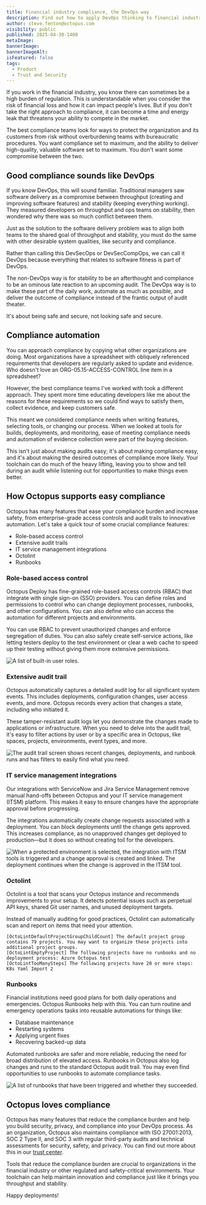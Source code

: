```yaml
---
title: Financial industry compliance, the DevOps way
description: Find out how to apply DevOps thinking to financial industry regulation and compliance.
author: steve.fenton@octopus.com
visibility: public
published: 2025-04-30-1400
metaImage: 
bannerImage: 
bannerImageAlt:
isFeatured: false
tags: 
  - Product
  - Trust and Security
---
```


If you work in the financial industry, you know there can sometimes be a high burden of regulation. This is understandable when you consider the risk of financial loss and how it can impact people's lives. But if you don't take the right approach to compliance, it can become a time and energy leak that threatens your ability to compete in the market.

The best compliance teams look for ways to protect the organization and its customers from risk without overburdening teams with bureaucratic procedures. You want compliance set to maximum, and the ability to deliver high-quality, valuable software set to maximum. You don't want some compromise between the two.

## Good compliance sounds like DevOps

If you know DevOps, this will sound familiar. Traditional managers saw software delivery as a compromise between throughput (creating and improving software features) and stability (keeping everything working). They measured developers on throughput and ops teams on stability, then wondered why there was so much conflict between them.

Just as the solution to the software delivery problem was to align both teams to the shared goal of throughput and stability, you must do the same with other desirable system qualities, like security and compliance.

Rather than calling this DevSecOps or DevSecCompOps, we can call it DevOps because everything that relates to software fitness is part of DevOps.

The non-DevOps way is for stability to be an afterthought and compliance to be an ominous late reaction to an upcoming audit. The DevOps way is to make these part of the daily work, automate as much as possible, and deliver the outcome of compliance instead of the frantic output of audit theater.

It's about being safe and secure, not looking safe and secure.

## Compliance automation

You can approach compliance by copying what other organizations are doing. Most organizations have a spreadsheet with obliquely referenced requirements that developers are regularly asked to update and evidence. Who doesn't love an ORG-05.15-ACCESS-CONTROL line item in a spreadsheet?

However, the best compliance teams I've worked with took a different approach. They spent more time educating developers like me about the reasons for these requirements so we could find ways to satisfy them, collect evidence, and keep customers safe.

This meant we considered compliance needs when writing features, selecting tools, or changing our process. When we looked at tools for builds, deployments, and monitoring, ease of meeting compliance needs and automation of evidence collection were part of the buying decision.

This isn't just about making audits easy; it's about making compliance easy, and it's about making the desired outcomes of compliance more likely. Your toolchain can do much of the heavy lifting, leaving you to show and tell during an audit while listening out for opportunities to make things even better.

## How Octopus supports easy compliance

Octopus has many features that ease your compliance burden and increase safety, from enterprise-grade access controls and audit trails to innovative automation. Let's take a quick tour of some crucial compliance features:

- Role-based access control
- Extensive audit trails
- IT service management integrations
- Octolint
- Runbooks

### Role-based access control

Octopus Deploy has fine-grained role-based access controls (RBAC) that integrate with single sign-on (SSO) providers. You can define roles and permissions to control who can change deployment processes, runbooks, and other configurations. You can also define who can access the automation for different projects and environments.

You can use RBAC to prevent unauthorized changes and enforce segregation of duties. You can also safely create self-service actions, like letting testers deploy to the test environment or clear a web cache to speed up their testing without giving them more extensive permissions.

![A list of built-in user roles.](role-based-access.png)

### Extensive audit trail

Octopus automatically captures a detailed audit log for all significant system events. This includes deployments, configuration changes, user access events, and more. Octopus records every action that changes a state, including who initiated it.

These tamper-resistant audit logs let you demonstrate the changes made to applications or infrastructure. When you need to delve into the audit trail, it's easy to filter actions by user or by a specific area in Octopus, like spaces, projects, environments, event types, and more.

![The audit trail screen shows recent changes, deployments, and runbook runs and has filters to easily find what you need.](audit-trail.png)

### IT service management integrations

Our integrations with ServiceNow and Jira Service Management remove manual hand-offs between Octopus and your IT service management (ITSM) platform. This makes it easy to ensure changes have the appropriate approval before progressing.

The integrations automatically create change requests associated with a deployment. You can block deployments until the change gets approved. This increases compliance, as no unapproved changes get deployed to production—but it does so without creating toil for the developers.

![When a protected environment is selected, the integration with ITSM tools is triggered and a change approval is created and linked. The deployment continues when the change is approved in the ITSM tool.](approval-flow.png)

### Octolint

Octolint is a tool that scans your Octopus instance and recommends improvements to your setup. It detects potential issues such as perpetual API keys, shared Git user names, and unused deployment targets.

Instead of manually auditing for good practices, Octolint can automatically scan and report on items that need your attention.

```text
[OctoLintDefaultProjectGroupChildCount] The default project group contains 79 projects. You may want to organize these projects into additional project groups.
[OctoLintEmptyProject] The following projects have no runbooks and no deployment process: Azure Octopus test
[OctoLintTooManySteps] The following projects have 20 or more steps: K8s Yaml Import 2
```

### Runbooks

Financial institutions need good plans for both daily operations and emergencies. Octopus Runbooks help with this. You can turn routine and emergency operations tasks into reusable automations for things like: 

- Database maintenance
- Restarting systems
- Applying urgent fixes
- Recovering backed-up data

Automated runbooks are safer and more reliable, reducing the need for broad distribution of elevated access. Runbooks in Octopus also log changes and runs to the standard Octopus audit trail. You may even find opportunities to use runbooks to automate compliance tasks.

![A list of runbooks that have been triggered and whether they succeeded.](operations-overview.png)

## Octopus loves compliance

Octopus has many features that reduce the compliance burden and help you build security, privacy, and compliance into your DevOps process. As an organization, Octopus also maintains compliance with ISO 27001:2013, SOC 2 Type II, and SOC 3 with regular third-party audits and technical assessments for security, safety, and privacy. You can find out more about this in our [trust center](https://trust.octopus.com/).

Tools that reduce the compliance burden are crucial to organizations in the financial industry or other regulated and safety-critical environments. Your toolchain can help maintain innovation and compliance just like it brings you throughput and stability.

Happy deployments!